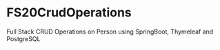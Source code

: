 # FS20CrudOperations
Full Stack CRUD Operations on Person using SpringBoot, Thymeleaf and PostgreSQL
